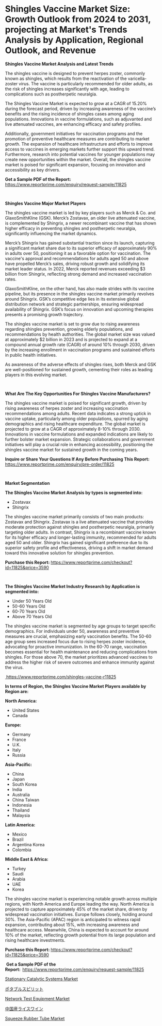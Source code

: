 <p><h1>Shingles Vaccine Market Size: Growth Outlook from 2024 to 2031, projecting at Market's Trends Analysis by Application, Regional Outlook, and Revenue</h1></p><p><strong>Shingles Vaccine Market Analysis and Latest Trends</strong></p>
<p><p>The shingles vaccine is designed to prevent herpes zoster, commonly known as shingles, which results from the reactivation of the varicella-zoster virus. The vaccine is particularly recommended for older adults, as the risk of shingles increases significantly with age, leading to complications such as postherpetic neuralgia. </p><p>The Shingles Vaccine Market is expected to grow at a CAGR of 15.20% during the forecast period, driven by increasing awareness of the vaccine’s benefits and the rising incidence of shingles cases among aging populations. Innovations in vaccine formulations, such as adjuvanted and live attenuated vaccines, are enhancing efficacy and safety profiles. </p><p>Additionally, government initiatives for vaccination programs and the promotion of preventive healthcare measures are contributing to market growth. The expansion of healthcare infrastructure and efforts to improve access to vaccines in emerging markets further support this upward trend. Furthermore, research into potential vaccines for younger populations may create new opportunities within the market. Overall, the shingles vaccine market is poised for significant expansion, focusing on innovation and accessibility as key drivers.</p></p>
<p><strong>Get a Sample PDF of the Report:&nbsp;</strong> <a href="https://www.reportprime.com/enquiry/request-sample/11825">https://www.reportprime.com/enquiry/request-sample/11825</a></p>
<p>&nbsp;</p>
<p><strong>Shingles Vaccine Major Market Players</strong></p>
<p><p>The shingles vaccine market is led by key players such as Merck & Co. and GlaxoSmithKline (GSK). Merck’s Zostavax, an older live attenuated vaccine, is complemented by Shingrix, a newer recombinant vaccine that has shown higher efficacy in preventing shingles and postherpetic neuralgia, significantly influencing the market dynamics.</p><p>Merck’s Shingrix has gained substantial traction since its launch, capturing a significant market share due to its superior efficacy of approximately 90% in adults over 50, positioning it as a favorable option for vaccination. The vaccine's approval and recommendations for adults aged 50 and above have propelled Merck’s sales, driving robust growth and solidifying its market leader status. In 2022, Merck reported revenues exceeding $3 billion from Shingrix, reflecting strong demand and increased vaccination rates.</p><p>GlaxoSmithKline, on the other hand, has also made strides with its vaccine pipeline, but its presence in the shingles vaccine market primarily revolves around Shingrix. GSK’s competitive edge lies in its extensive global distribution network and strategic partnerships, ensuring widespread availability of Shingrix. GSK’s focus on innovation and upcoming therapies presents a promising growth trajectory.</p><p>The shingles vaccine market is set to grow due to rising awareness regarding shingles prevention, growing elderly populations, and recommendations by health authorities. The global market size was valued at approximately $2 billion in 2023 and is projected to expand at a compound annual growth rate (CAGR) of around 10% through 2030, driven by the increasing enrollment in vaccination programs and sustained efforts in public health initiatives.</p><p>As awareness of the adverse effects of shingles rises, both Merck and GSK are well-positioned for sustained growth, cementing their roles as leading players in this evolving market.</p></p>
<p>&nbsp;</p>
<p><strong>What Are The Key Opportunities For Shingles Vaccine Manufacturers?</strong></p>
<p><p>The shingles vaccine market is poised for significant growth, driven by rising awareness of herpes zoster and increasing vaccination recommendations among adults. Recent data indicates a strong uptick in vaccine uptake, particularly among older populations, spurred by aging demographics and rising healthcare expenditure. The global market is projected to grow at a CAGR of approximately 8-10% through 2030. Innovations in vaccine formulations and expanded indications are likely to further bolster market expansion. Strategic collaborations and government initiatives will play a crucial role in enhancing accessibility, positioning the shingles vaccine market for sustained growth in the coming years.</p></p>
<p><strong>Inquire or Share Your Questions If Any Before Purchasing This Report:</strong> <a href="https://www.reportprime.com/enquiry/pre-order/11825">https://www.reportprime.com/enquiry/pre-order/11825</a></p>
<p>&nbsp;</p>
<p><strong>Market Segmentation</strong></p>
<p><strong>The Shingles Vaccine Market Analysis by types is segmented into:</strong></p>
<p><ul><li>Zostavax</li><li>Shingrix</li></ul></p>
<p><p>The shingles vaccine market primarily consists of two main products: Zostavax and Shingrix. Zostavax is a live attenuated vaccine that provides moderate protection against shingles and postherpetic neuralgia, primarily targeting older adults. In contrast, Shingrix is a recombinant vaccine known for its higher efficacy and longer-lasting immunity, recommended for adults aged 50 and older. Shingrix has gained significant preference due to its superior safety profile and effectiveness, driving a shift in market demand toward this innovative solution for shingles prevention.</p></p>
<p><strong>Purchase this Report:&nbsp;</strong><a href="https://www.reportprime.com/checkout?id=11825&price=3590">https://www.reportprime.com/checkout?id=11825&price=3590</a></p>
<p>&nbsp;</p>
<p><strong>The Shingles Vaccine Market Industry Research by Application is segmented into:</strong></p>
<p><ul><li>Under 50 Years Old</li><li>50-60 Years Old</li><li>60-70 Years Old</li><li>Above 70 Years Old</li></ul></p>
<p><p>The shingles vaccine market is segmented by age groups to target specific demographics. For individuals under 50, awareness and preventive measures are crucial, emphasizing early vaccination benefits. The 50-60 age group sees increased focus due to rising herpes zoster incidence, advocating for proactive immunization. In the 60-70 range, vaccination becomes essential for health maintenance and reducing complications from shingles. For those above 70, the market prioritizes advanced vaccines to address the higher risk of severe outcomes and enhance immunity against the virus.</p></p>
<p><a href="https://www.reportprime.com/shingles-vaccine-r11825">&nbsp;https://www.reportprime.com/shingles-vaccine-r11825</a></p>
<p><strong>In terms of Region, the Shingles Vaccine Market Players available by Region are:</strong></p>
<p>
    <p> <strong> North America: </strong>
        <ul>
            <li>United States</li>
            <li>Canada</li>
        </ul>
        </p> 
    <p> <strong> Europe: </strong>
        <ul>
            <li>Germany</li>
            <li>France</li>
            <li>U.K.</li>
            <li>Italy</li>
            <li>Russia</li>
        </ul>
        </p> 
    <p> <strong> Asia-Pacific: </strong>
        <ul>
            <li>China</li>
            <li>Japan</li>
            <li>South Korea</li>
            <li>India</li>
            <li>Australia</li>
            <li>China Taiwan</li>
            <li>Indonesia</li>
            <li>Thailand</li>
            <li>Malaysia</li>
        </ul>
        </p> 
    <p> <strong> Latin America: </strong>
        <ul>
            <li>Mexico</li>
            <li>Brazil</li>
            <li>Argentina Korea</li>
            <li>Colombia</li>
        </ul>
        </p> 
    <p> <strong> Middle East & Africa: </strong>
        <ul>
            <li>Turkey</li>
            <li>Saudi</li>
            <li>Arabia</li>
            <li>UAE</li>
            <li>Korea</li>
        </ul>
    </p>
    </p>
<p><p>The shingles vaccine market is experiencing notable growth across multiple regions, with North America and Europe leading the way. North America is projected to capture approximately 45% of the market share, driven by widespread vaccination initiatives. Europe follows closely, holding around 30%. The Asia-Pacific (APAC) region is anticipated to witness rapid expansion, contributing about 15%, with increasing awareness and healthcare access. Meanwhile, China is expected to account for around 10% of the market, reflecting growth potential from its large population and rising healthcare investments.</p></p>
<p><strong>Purchase this Report: </strong><a href="https://www.reportprime.com/checkout?id=11825&price=3590">https://www.reportprime.com/checkout?id=11825&price=3590</a></p>
<p>&nbsp;<strong>Get a Sample PDF of the Report:&nbsp;&nbsp;</strong><a href="https://www.reportprime.com/enquiry/request-sample/11825">https://www.reportprime.com/enquiry/request-sample/11825</a></p>
<p><strong></strong></p>
<p><p><a href="https://medium.com/@paulmcglynn6456/stationary-catalytic-systems-market-share-size-trends-industry-analysis-report-by-application-0b5041df5d82">Stationary Catalytic Systems Market</a></p><p><a href="https://medium.com/@katheleentco/%E9%A3%B2%E7%94%A8%E3%82%B9%E3%83%94%E3%83%AA%E3%83%83%E3%83%84%E5%B8%82%E5%A0%B4%E8%A6%8F%E6%A8%A1-%E3%82%BF%E3%82%A4%E3%83%97%E5%88%A5-%E7%99%BA%E9%85%B5%E3%83%AF%E3%82%A4%E3%83%B3-%E8%92%B8%E7%95%99%E3%82%B9%E3%83%94%E3%83%AA%E3%83%83%E3%83%84-%E3%81%9D%E3%81%AE%E4%BB%96-%E8%A3%BD%E5%93%81%E5%88%A5-%E3%82%B9%E3%83%BC%E3%83%91%E3%83%BC%E3%83%9E%E3%83%BC%E3%82%B1%E3%83%83%E3%83%88-%E5%B0%82%E9%96%80%E5%BA%97-%E3%82%AA%E3%83%B3%E3%83%A9%E3%82%A4%E3%83%B3%E3%82%B7%E3%83%A7%E3%83%83%E3%83%97-%E3%81%9D%E3%81%AE%E4%BB%96-%E3%82%B0%E3%83%AD%E3%83%BC%E3%83%90%E3%83%AB%E7%94%A3%E6%A5%AD%E5%88%86%E6%9E%90-%E5%B8%82%E5%A0%B4%E3%82%B7%E3%82%A7%E3%82%A2-%E6%88%90%E9%95%B7-%E3%83%88%E3%83%AC%E3%83%B3%E3%83%89-2024%E5%B9%B4%E3%81%8B%E3%82%89-1bbb504f0fb9">ポタブルスピリット</a></p><p><a href="https://medium.com/@paulmcglynn6456/network-test-equipment-market-global-market-share-and-ranking-overall-sales-and-demand-forecast-57964c8c6673">Network Test Equipment Market</a></p><p><a href="https://medium.com/@katheleentco/%E3%82%B0%E3%83%AD%E3%83%BC%E3%83%90%E3%83%AB%E4%B8%AD%E5%9B%BD%E7%B1%B3%E9%85%92%E5%B8%82%E5%A0%B4%E3%81%AE%E3%83%88%E3%83%AC%E3%83%B3%E3%83%89%E3%81%A8%E9%9D%A9%E6%96%B0-%E6%9C%AA%E6%9D%A5%E5%BF%97%E5%90%91%E3%81%AE%E5%88%86%E6%9E%90-2024-2031-35799a721a65">中国産ライスワイン</a></p><p><a href="https://issuu.com/reportprime-2/docs/squeeze-rubber-tube-market-size-203_78f6e55f07d364">Squeeze Rubber Tube Market</a></p></p>